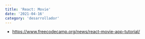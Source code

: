 ```yaml
---
title: 'React: Movie'
date: '2021-04-16'
category: 'desarrollador'
---
```


* <https://www.freecodecamp.org/news/react-movie-app-tutorial/>
